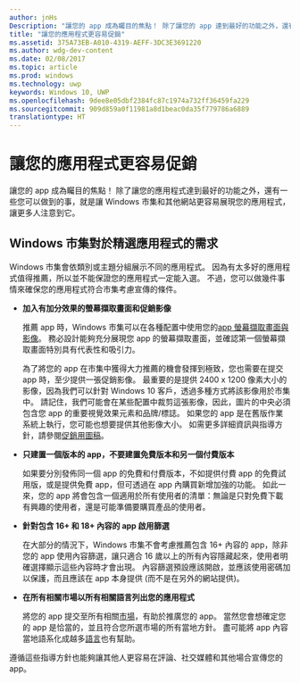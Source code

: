 ```yaml
---
author: jnHs
Description: "讓您的 app 成為矚目的焦點！ 除了讓您的 app 達到最好的功能之外，還有一些您可以做到的事，就是讓 Windows 市集和其他網站更容易展現您的 app，讓更多人注意到它。"
title: "讓您的應用程式更容易促銷"
ms.assetid: 375A73EB-A010-4319-AEFF-3DC3E3691220
ms.author: wdg-dev-content
ms.date: 02/08/2017
ms.topic: article
ms.prod: windows
ms.technology: uwp
keywords: Windows 10, UWP
ms.openlocfilehash: 9dee8e05dbf2384fc87c1974a732ff36459fa229
ms.sourcegitcommit: 909d859a0f11981a8d1beac0da35f779786a6889
translationtype: HT
---
```

# <a name="make-your-app-easier-to-promote"></a>讓您的應用程式更容易促銷


讓您的 app 成為矚目的焦點！ 除了讓您的應用程式達到最好的功能之外，還有一些您可以做到的事，就是讓 Windows 市集和其他網站更容易展現您的應用程式，讓更多人注意到它。

## <a name="windows-store-requirements-for-featured-apps"></a>Windows 市集對於精選應用程式的需求


Windows 市集會依類別或主題分組展示不同的應用程式。 因為有太多好的應用程式值得推薦，所以並不能保證您的應用程式一定能入選。 不過，您可以做幾件事情來確保您的應用程式符合市集考慮宣傳的條件。

-   **加入有加分效果的螢幕擷取畫面和促銷影像**

    推薦 app 時，Windows 市集可以在各種配置中使用您的[app 螢幕擷取畫面與影像](app-screenshots-and-images.md)。 務必設計能夠充分展現您 app 的螢幕擷取畫面，並確認第一個螢幕擷取畫面特別具有代表性和吸引力。

    為了將您的 app 在市集中獲得大力推薦的機會發揮到極致，您也需要在提交 app 時，至少提供一張促銷影像。 最重要的是提供 2400 x 1200 像素大小的影像，因為我們可以針對 Windows 10 客戶，透過多種方式將該影像用於市集中。 請記住，我們可能會在某些配置中裁剪這張影像，因此，圖片的中央必須包含您 app 的重要視覺效果元素和品牌/標誌。 如果您的 app 是在舊版作業系統上執行，您可能也想要提供其他影像大小。 如需更多詳細資訊與指導方針，請參閱[促銷用圖稿](app-screenshots-and-images.md#promotional-artwork)。

-   **只建置一個版本的 app，不要建置免費版本和另一個付費版本**

    如果要分別發佈同一個 app 的免費和付費版本，不如提供付費 app 的免費試用版，或是提供免費 app，但可透過在 app 內購買新增加強的功能。 如此一來，您的 app 將會包含一個適用於所有使用者的清單：無論是只對免費下載有興趣的使用者，還是可能準備要購買產品的使用者。

-   **針對包含 16+ 和 18+ 內容的 app 啟用篩選**

    在大部分的情況下，Windows 市集不會考慮推薦包含 16+ 內容的 app，除非您的 app 使用內容篩選，讓只適合 16 歲以上的所有內容隱藏起來，使用者明確選擇顯示這些內容時才會出現。 內容篩選預設應該開啟，並應該使用密碼加以保護，而且應該在 app 本身提供 (而不是在另外的網站提供)。

-   **在所有相關市場以所有相關語言列出您的應用程式**

    將您的 app 提交至所有相關[市場](define-pricing-and-market-selection.md)，有助於推廣您的 app。 當然您會想確定您的 app 是恰當的，並且符合您所選市場的所有當地方針。 盡可能將 app 內容當地語系化成越多[語言](supported-languages.md)也有幫助。

遵循這些指導方針也能夠讓其他人更容易在評論、社交媒體和其他場合宣傳您的 app。

 

 




